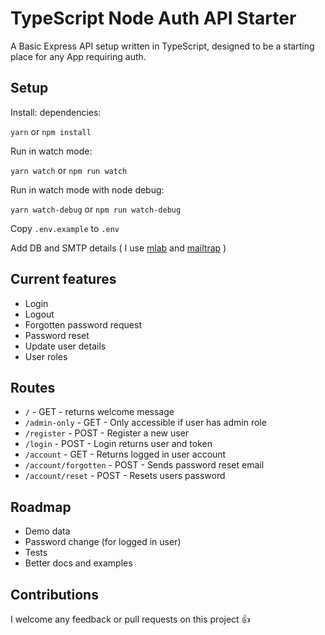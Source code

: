 # TypeScript Node Auth API Starter

A Basic Express API setup written in TypeScript, designed to be a starting place for any App requiring auth. 

## Setup

Install: dependencies:

`yarn` or `npm install`

Run in watch mode:

`yarn watch` or `npm run watch`

Run in watch mode with node debug:

`yarn watch-debug` or `npm run watch-debug`

Copy `.env.example` to `.env`

Add DB and SMTP details ( I use [mlab](https://mlab.com/) and [mailtrap](https://mailtrap.io) )

## Current features
- Login
- Logout
- Forgotten password request
- Password reset
- Update user details
- User roles

## Routes
- `/` - GET - returns welcome message
- `/admin-only` - GET - Only accessible if user has admin role
- `/register` - POST - Register a new user
- `/login` - POST - Login returns user and token
- `/account` - GET - Returns logged in user account
- `/account/forgotten` - POST - Sends password reset email
-  `/account/reset` - POST - Resets users password

## Roadmap
- Demo data
- Password change (for logged in user)
- Tests
- Better docs and examples

## Contributions 
I welcome any feedback or pull requests on this project 👍 